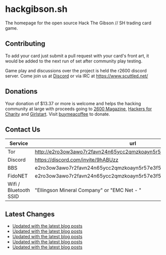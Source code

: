 # hackgibson.sh
The homepage for the open source Hack The Gibson // SH trading card game.


## Contributing

To add your card just submit a pull request with your card's front art, it would be added to the next run of set after community play testing.

Game play and discussions over the project is held the r2600 discord server. Come join us at [Discord](https://discord.com/invite/9hABUzz) or via IRC at https://www.scuttled.net/


## Donations

Your donation of $13.37 or more is welcome and helps the hacking community at large with proceeds going to [2600 Magazine](https://2600.com/), [Hackers for Charity](https://hackersforcharity.org) and [Girlstart](https://girlstart.org).  Visit [buymeacoffee](https://www.buymeacoffee.com/hackgibson.sh) to donate.


## Contact Us

Service | url
-|-
Tor | http://e2ro3ow3awo7r2favn24n65ycc2qmzkoayn5r57e3f56nvjwdcgg32ad.onion
Discord | https://discord.com/invite/9hABUzz
BBS | e2ro3ow3awo7r2favn24n65ycc2qmzkoayn5r57e3f56nvjwdcgg32ad.onion:23
FidoNET | e2ro3ow3awo7r2favn24n65ycc2qmzkoayn5r57e3f56nvjwdcgg32ad.onion:24554
Wifi / Bluetooth SSID | "Ellingson Mineral Company" or "EMC Net - <fidonet address>"

## Latest Changes
<!-- BLOG-POST-LIST:START -->
- [Updated with the latest blog posts](https://github.com/DFW2600/hackgibson.sh/commit/d8c1af0ecc47240fae21647a180f1ebcfc79a0b0)
- [Updated with the latest blog posts](https://github.com/DFW2600/hackgibson.sh/commit/27464d91349c7553cb174a0e3424eb84a238a6a0)
- [Updated with the latest blog posts](https://github.com/DFW2600/hackgibson.sh/commit/6a9e080ff201abb4dd39ae56c7fbc52c84014339)
- [Updated with the latest blog posts](https://github.com/DFW2600/hackgibson.sh/commit/00f5a9346d79b8c4e3818f2b718d11e026e35791)
- [Updated with the latest blog posts](https://github.com/DFW2600/hackgibson.sh/commit/2954b601792e8082ee9becb7df9285ef7654223e)
<!-- BLOG-POST-LIST:END -->
